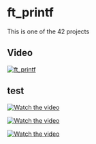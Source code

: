 # ft_printf
This is one of the 42 projects

## Video

[![ft_printf](https://img.youtube.com/vi/8Z_ve8TJcfo/0.jpg)](https://www.youtube.com/watch?v=8Z_ve8TJcfo)

## test

[![Watch the video](https://i.imgur.com/4Kbp6Dx.png)](https://www.youtube.com/watch?v=8Z_ve8TJcfo)

[![Watch the video](https://i.imgur.com/8Z_ve8TJcfo.png)](https://www.youtube.com/watch?v=8Z_ve8TJcfo)

[![Watch the video](https://upload.wikimedia.org/wikipedia/commons/7/72/YouTube_social_white_red.png)](https://www.youtube.com/watch?v=8Z_ve8TJcfo)

